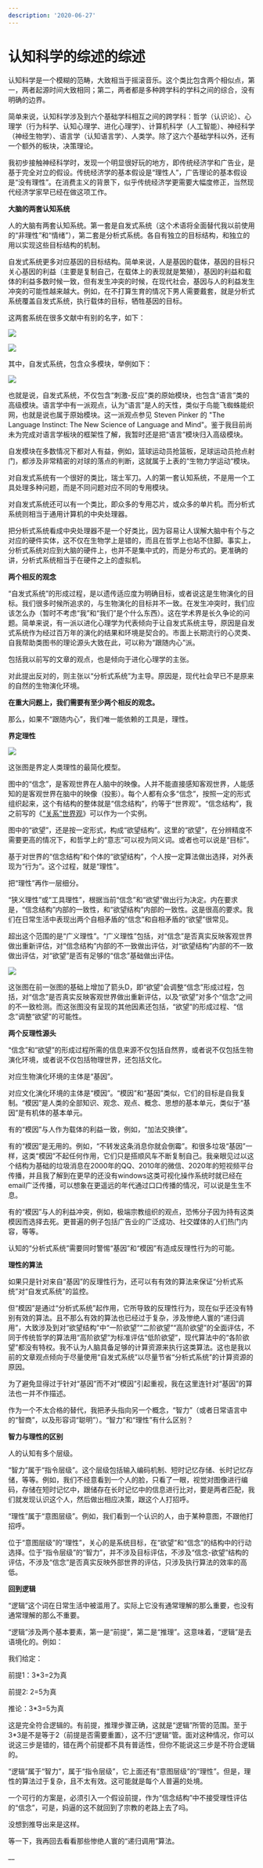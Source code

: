 ```yaml
---
description: '2020-06-27'
---
```


# 认知科学的综述的综述

认知科学是一个模糊的范畴，大致相当于摇滚音乐。这个类比包含两个相似点，第一，两者起源时间大致相同；第二，两者都是多种跨学科的学科之间的综合，没有明确的边界。

简单来说，认知科学涉及到六个基础学科相互之间的跨学科：哲学（认识论）、心理学（行为科学、认知心理学、进化心理学）、计算机科学（人工智能）、神经科学（神经生物学）、语言学（认知语言学）、人类学。除了这六个基础学科以外，还有一个额外的板块，决策理论。

我初步接触神经科学时，发现一个明显很好玩的地方，即传统经济学和广告业，是基于完全对立的假设。传统经济学的基本假设是“理性人”，广告理论的基本假设是“没有理性”。在消费主义的背景下，似乎传统经济学更需要大幅度修正，当然现代经济学家早已经在做这项工作。

**大脑的两套认知系统**

人的大脑有两套认知系统。第一套是自发式系统（这个术语将全面替代我以前使用的“非理性”和“情绪”），第二套是分析式系统。各自有独立的目标结构，和独立的用以实现这些目标结构的机制。

自发式系统更多对应基因的目标结构。简单来说，人是基因的载体，基因的目标只关心基因的利益（主要是复制自己，在载体上的表现就是繁殖），基因的利益和载体的利益多数时候一致，但有发生冲突的时候，在现代社会，基因与人的利益发生冲突的可能性越来越大。例如，在不打算生育的情况下男人需要戴套，就是分析式系统覆盖自发式系统，执行载体的目标，牺牲基因的目标。

这两套系统在很多文献中有别的名字，如下：

![](../.gitbook/assets/0.jpg)

![](../.gitbook/assets/0-1-.jpg)

其中，自发式系统，包含众多模块，举例如下：

![](../.gitbook/assets/0-2-.jpg)

也就是说，自发式系统，不仅包含“刺激-反应”类的原始模块，也包含“语言”类的高级模块。语言学中有一派观点，认为“语言”是人的天性，类似于鸟能飞蜘蛛能织网，也就是说也属于原始模块。这一派观点参见 Steven Pinker 的 "The Language Instinct: The New Science of Language and Mind"。鉴于我目前尚未为完成对语言学板块的框架性了解，我暂时还是把“语言”模块归入高级模块。

自发模块在多数情况下都对人有益，例如，篮球运动员抢篮板，足球运动员抢点射门，都涉及非常精密的对球的落点的判断，这就属于上表的“生物力学运动“模块。

对自发式系统有一个很好的类比，瑞士军刀。人的第一套认知系统，不是用一个工具处理多种问题，而是不同问题对应不同的专用模块。

对自发式系统还可以有一个类比，即众多的专用芯片，或众多的单片机。而分析式系统则相当于通用计算机的中央处理器。

把分析式系统看成中央处理器不是一个好类比，因为容易让人误解大脑中有个与之对应的硬件实体，这不仅在生物学上是错的，而且在哲学上也站不住脚。事实上，分析式系统对应到大脑的硬件上，也并不是集中式的，而是分布式的。更准确的讲，分析式系统相当于在硬件之上的虚拟机。

**两个相反的观念**

“自发式系统”的形成过程，是以遗传适应度为明确目标，或者说这是生物演化的目标。我们很多时候所追求的，与生物演化的目标并不一致。在发生冲突时，我们应该怎么办（暂时不考虑“我”和“我们”是个什么东西）。这在学术界是长久争论的问题。简单来说，有一派以进化心理学为代表倾向于让自发式系统主导，原因是自发式系统作为经过百万年的演化的结果和环境是契合的。市面上长期流行的心灵类、自我帮助类图书的理论源头大致在此，可以称为“跟随内心”派。

包括我以前写的文章的观点，也是倾向于进化心理学的主张。

对此提出反对的，则主张以“分析式系统”为主导。原因是，现代社会早已不是原来的自然的生物演化环境。

**在重大问题上，我们需要有至少两个相反的观念。**

那么，如果不“跟随内心”，我们唯一能依赖的工具是，理性。

**界定理性**

![](../.gitbook/assets/0-3-.jpg)

这张图是界定人类理性的最简化模型。

图中的“信念”，是客观世界在人脑中的映像。人并不能直接感知客观世界，人能感知的是客观世界在脑中的映像（投影）。每个人都有众多“信念”，按照一定的形式组织起来，这个有结构的整体就是“信念结构”，约等于“世界观”。“信念结构”，我之前写的《[“关系”世界观](http://mp.weixin.qq.com/s?__biz=MjM5NzE3MTc4Mg==&mid=2651278829&idx=1&sn=0fc5ae2be7e7800dfe3de3e5061d7dd5&chksm=bd2deac48a5a63d2a648f31e2ad034d3c7dc73c6d7e65d31a2faf74d863703dbae7e070abe03&scene=21#wechat_redirect)》可以作为一个实例。

图中的“欲望”，还是按一定形式，构成“欲望结构”。这里的“欲望”，在分辨精度不需要更高的情况下，和哲学上的“意志”可以视为同义词。或者也可以说是“目标”。

基于对世界的“信念结构”和个体的“欲望结构”，个人按一定算法做出选择，对外表现为“行为”。这个过程，就是“理性”。

把“理性”再作一层细分。

“狭义理性”或“工具理性”，根据当前“信念”和“欲望”做出行为决定。内在要求是，“信念结构”内部的一致性，和“欲望结构”内部的一致性。这是很高的要求。我们在日常生活中表现出两个自相矛盾的“信念”和自相矛盾的“欲望”很常见。

超出这个范围的是“广义理性”。“广义理性”包括，对“信念”是否真实反映客观世界做出重新评估，对“信念结构”内部的不一致做出评估，对“欲望结构”内部的不一致做出评估，对“欲望”是否有足够的“信念”基础做出评估。

![](../.gitbook/assets/0-4-.jpg)

这张图在前一张图的基础上增加了箭头D，即“欲望”会调整“信念”形成过程，包括，对“信念”是否真实反映客观世界做出重新评估，以及“欲望”对多个“信念”之间的不一致检测。而这张图没有呈现的其他因素还包括，“欲望”的形成过程、“信念”调整“欲望”的可能性。

**两个反理性源头**

“信念”和“欲望”的形成过程所需的信息来源不仅包括自然界，或者说不仅包括生物演化环境，或者说不仅包括物理世界，还包括文化。

对应生物演化环境的主体是“基因”。

对应文化演化环境的主体是“模因”。“模因”和“基因”类似，它们的目标是自我复制。“模因”是人类的全部知识、观念、观点、概念、思想的基本单元，类似于“基因”是有机体的基本单元。

有的“模因”与人作为载体的利益一致，例如，“加法交换律”。

有的“模因”是无用的。例如，“不转发这条消息你就会倒霉”。和很多垃圾“基因”一样，这类“模因”不起任何作用，它们只是搭顺风车不断复制自己。我亲眼见过以这个结构为基础的垃圾消息在2000年的QQ、2010年的微信、2020年的短视频平台传播，并且我了解到在更早的还没有windows这类可视化操作系统时就已经在email广泛传播，可以想象在更遥远的年代通过口口传播的情况，可以说是生生不息。

有的“模因”与人的利益冲突，例如，极端宗教组织的观点，恐怖分子因为持有这类模因而选择去死。更普遍的例子包括广告业的广泛成功、社交媒体的人们热门内容，等等。

认知的“分析式系统”需要同时警惕“基因”和“模因”有造成反理性行为的可能。

**理性的算法**

如果只是针对来自“基因”的反理性行为，还可以有有效的算法来保证“分析式系统”对“自发式系统”的监控。

但“模因”是通过“分析式系统”起作用，它所导致的反理性行为，现在似乎还没有特别有效的算法。且不那么有效的算法也已经过于复杂，涉及惨绝人寰的“递归调用”，大致涉及到对“欲望结构”中“一阶欲望”“二阶欲望”“高阶欲望”的全面评估，不同于传统哲学的算法用“高阶欲望”为标准评估“低阶欲望”，现代算法中的“各阶欲望”都没有特权。我不认为人脑具备足够的计算资源来执行这类算法。这也是我以前的文章观点倾向于尽量使用“自发式系统”以尽量节省“分析式系统”的计算资源的原因。

为了避免显得过于针对“基因”而不对“模因”引起重视，我在这里连针对“基因”的算法也一并不作描述。

作为一个不太合格的替代，我把矛头指向另一个概念，“智力”（或者日常语言中的“智商”，以及形容词“聪明”）。“智力”和“理性”有什么区别？

**智力与理性的区别**

人的认知有多个层级。  


“智力”属于“指令层级”。这个层级包括输入编码机制、短时记忆存储、长时记忆存储，等等。例如，我们不经意看到一个人的脸，只看了一眼，视觉对图像进行编码，存储在短时记忆中，跟储存在长时记忆中的信息进行比对，要是两者匹配，我们就发现认识这个人，然后做出相应决策，跟这个人打招呼。

“理性”属于“意图层级”。例如，我们看到一个认识的人，由于某种意图，不跟他打招呼。

位于“意图层级”的“理性”，关心的是系统目标，在“欲望”和“信念”的结构中的行动选择。位于“指令层级”的“智力”，并不涉及目标评估，不涉及“信念-欲望”结构的评估，不涉及“信念”是否真实反映外部世界的评估，只涉及执行算法的效率的高低。

**回到逻辑**

“逻辑”这个词在日常生活中被滥用了。实际上它没有通常理解的那么重要，也没有通常理解的那么不重要。

“逻辑”涉及两个基本要素，第一是“前提”，第二是“推理”。这意味着，“逻辑”是去语境化的。例如：

我们给定：

前提1：3\*3=2为真

前提2:  2=5为真

推论：3\*3=5为真

这是完全符合逻辑的。有前提，推理步骤正确，这就是“逻辑”所管的范围。至于3\*3是不是等于2（前提是否需要重置），这不归“逻辑”管。面对这种情况，你可以说这三步是错的，错在两个前提都不具有普适性，但你不能说这三步是不符合逻辑的。

“逻辑”属于“智力”，属于“指令层级”，它上面还有“意图层级”的“理性”。但是，理性的算法过于复杂，且不太有效。这可能就是每个人普遍的处境。

一个可行的方案是，必须引入一个假设前提，作为“信念结构”中不接受理性评估的“信念”，可是，妈逼的这不就回到了宗教的老路上去了吗。

没想到推导出来是这样。

等一下，我再回去看看那些惨绝人寰的“递归调用”算法。

\_\_

